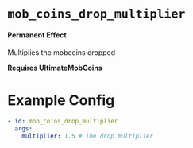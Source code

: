 # `mob_coins_drop_multiplier`
#### Permanent Effect

Multiplies the mobcoins dropped

**Requires UltimateMobCoins**

# Example Config
```yaml
- id: mob_coins_drop_multiplier
  args:
    multiplier: 1.5 # The drop multiplier
```